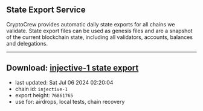 ## State Export Service
CryptoCrew provides automatic daily state exports for all chains we validate. State export files can be used as genesis files and are a snapshot of the current blockchain state, including all validators, accounts, balances and delegations.

---
**Download: [injective-1 state export](https://dl-eu2.ccvalidators.com/SERVICE/injective/injective-1_export_76861765.json)**
---

- last updated: Sat Jul 06 2024 02:20:04
- chain id: `injective-1`
- export height: `76861765`
- use for: airdrops, local tests, chain recovery
